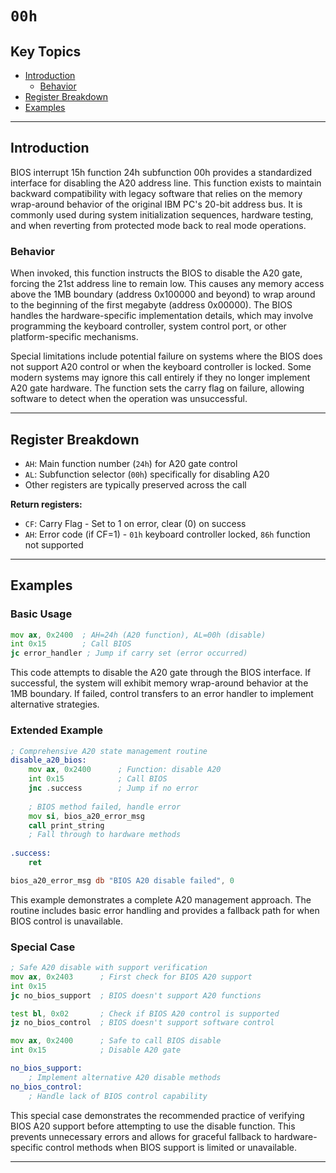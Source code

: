 # `00h`

## Key Topics

- [Introduction](#introduction)
    - [Behavior](#behavior)
- [Register Breakdown](#register-breakdown)
- [Examples](#examples)

---

## Introduction

BIOS interrupt 15h function 24h subfunction 00h provides a standardized interface for disabling the A20 address line. This function exists to maintain backward compatibility with legacy software that relies on the memory wrap-around behavior of the original IBM PC's 20-bit address bus. It is commonly used during system initialization sequences, hardware testing, and when reverting from protected mode back to real mode operations.

### Behavior

When invoked, this function instructs the BIOS to disable the A20 gate, forcing the 21st address line to remain low. This causes any memory access above the 1MB boundary (address 0x100000 and beyond) to wrap around to the beginning of the first megabyte (address 0x00000). The BIOS handles the hardware-specific implementation details, which may involve programming the keyboard controller, system control port, or other platform-specific mechanisms.

Special limitations include potential failure on systems where the BIOS does not support A20 control or when the keyboard controller is locked. Some modern systems may ignore this call entirely if they no longer implement A20 gate hardware. The function sets the carry flag on failure, allowing software to detect when the operation was unsuccessful.

---

## Register Breakdown

- `AH`: Main function number (`24h`) for A20 gate control
- `AL`: Subfunction selector (`00h`) specifically for disabling A20
- Other registers are typically preserved across the call

**Return registers:**
- `CF`: Carry Flag - Set to 1 on error, clear (0) on success
- `AH`: Error code (if CF=1) - `01h` keyboard controller locked, `86h` function not supported

---

## Examples

### Basic Usage

```asm
mov ax, 0x2400  ; AH=24h (A20 function), AL=00h (disable)
int 0x15        ; Call BIOS
jc error_handler ; Jump if carry set (error occurred)
```

This code attempts to disable the A20 gate through the BIOS interface. If successful, the system will exhibit memory wrap-around behavior at the 1MB boundary. If failed, control transfers to an error handler to implement alternative strategies.

### Extended Example

```asm
; Comprehensive A20 state management routine
disable_a20_bios:
    mov ax, 0x2400      ; Function: disable A20
    int 0x15            ; Call BIOS
    jnc .success        ; Jump if no error
    
    ; BIOS method failed, handle error
    mov si, bios_a20_error_msg
    call print_string
    ; Fall through to hardware methods
    
.success:
    ret

bios_a20_error_msg db "BIOS A20 disable failed", 0
```

This example demonstrates a complete A20 management approach. The routine includes basic error handling and provides a fallback path for when BIOS control is unavailable.

### Special Case

```asm
; Safe A20 disable with support verification
mov ax, 0x2403      ; First check for BIOS A20 support
int 0x15
jc no_bios_support  ; BIOS doesn't support A20 functions

test bl, 0x02       ; Check if BIOS A20 control is supported
jz no_bios_control  ; BIOS doesn't support software control

mov ax, 0x2400      ; Safe to call BIOS disable
int 0x15            ; Disable A20 gate

no_bios_support:
    ; Implement alternative A20 disable methods
no_bios_control:
    ; Handle lack of BIOS control capability
```

This special case demonstrates the recommended practice of verifying BIOS A20 support before attempting to use the disable function. This prevents unnecessary errors and allows for graceful fallback to hardware-specific control methods when BIOS support is limited or unavailable.

---
